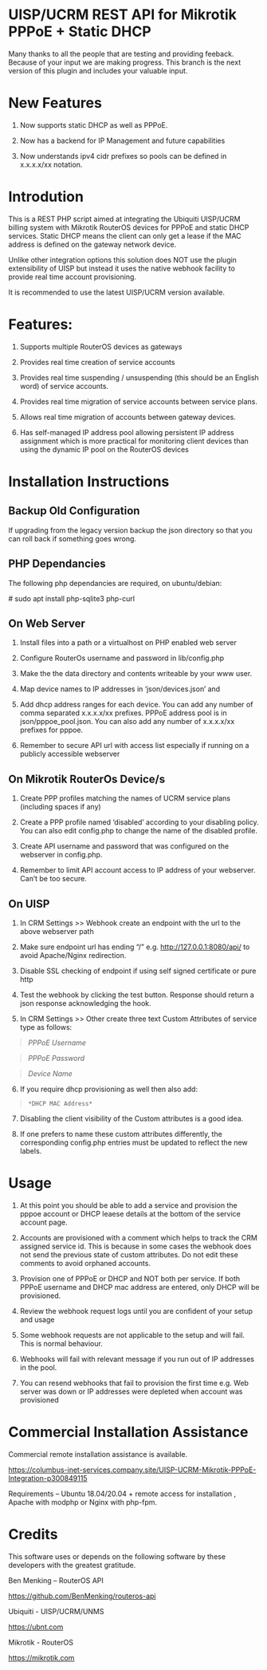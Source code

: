 # UISP/UCRM REST API for Mikrotik PPPoE + Static DHCP

Many thanks to all the people that are testing and providing feeback. Because
of your input we are making progress. This branch is the next version of this 
plugin and includes your valuable input.

# New Features

1. Now supports static DHCP as well as PPPoE.

2. Now has a backend for IP Management and future capabilities

3. Now understands ipv4 cidr prefixes so pools can be defined in x.x.x.x/xx notation.

# Introdution

This is a REST PHP script aimed at integrating the Ubiquiti UISP/UCRM billing
system with Mikrotik RouterOS devices for PPPoE and static DHCP services.
Static DHCP means the client can only get a lease if the MAC address is 
defined on the gateway network device.

Unlike other integration options this solution does NOT use the plugin 
extensibility of UISP but instead it uses the native webhook facility to provide 
real time account provisioning.

It is recommended to use the latest UISP/UCRM version available.

# Features:

1.  Supports multiple RouterOS devices as gateways

2.  Provides real time creation of service accounts

3.  Provides real time suspending / unsuspending (this should be an English
    word) of service accounts.

4.  Provides real time migration of service accounts between service plans.

5.  Allows real time migration of accounts between gateway devices.

6.  Has self-managed IP address pool allowing persistent IP address assignment
    which is more practical for monitoring client devices than using the dynamic
    IP pool on the RouterOS devices

# Installation Instructions

## Backup Old Configuration

If upgrading from the legacy version backup the json directory so that you can
roll back if something goes wrong.

## PHP Dependancies

The following php dependancies are required, on ubuntu/debian:

\# sudo apt install php-sqlite3 php-curl

## On Web Server

1.  Install files into a path or a virtualhost on PHP enabled web server

2.  Configure RouterOs username and password in lib/config.php

3.  Make the the data directory and contents writeable by your www user.

4.  Map device names to IP addresses in ‘json/devices.json’ and

5.  Add dhcp address ranges for each device. You can add any number of comma 
    separated x.x.x.x/xx prefixes. PPPoE address pool is in 
    json/pppoe_pool.json. You can also add any number of x.x.x.x/xx prefixes
    for pppoe.

6.  Remember to secure API url with access list especially if running on a
    publicly accessible webserver

## On Mikrotik RouterOs Device/s

1.  Create PPP profiles matching the names of UCRM service plans (including
    spaces if any)

2.  Create a PPP profile named ‘disabled’ according to your disabling policy. 
    You can also edit config.php to change the name of the disabled profile.

3.  Create API username and password that was configured on the webserver in
    config.php.

4.  Remember to limit API account access to IP address of your webserver. Can’t
    be too secure.

## On UISP

1.  In CRM Settings \>\> Webhook create an endpoint with the url to the above
    webserver path

2.  Make sure endpoint url has ending “/” e.g. http://127.0.0.1:8080/api/ to
    avoid Apache/Nginx redirection.

3.  Disable SSL checking of endpoint if using self signed certificate or pure
    http

4.  Test the webhook by clicking the test button. Response should return a json
    response acknowledging the hook.

5.  In CRM Settings \>\> Other create three text Custom Attributes of service
    type as follows:

>    *PPPoE Username*

>    *PPPoE Password*

>    *Device Name*

6.  If you require dhcp provisioning as well then also add:

>     *DHCP MAC Address*

7.  Disabling the client visibility of the Custom attributes is a good
    idea.

8.  If one prefers to name these custom attributes differently, the
    corresponding config.php entries must be updated to reflect the new labels.

# Usage

1.  At this point you should be able to add a service and provision the pppoe
    account or DHCP leaese details at the bottom of the service account page.

2.  Accounts are provisioned with a comment which helps to track the CRM
    assigned service id. This is because in some cases the webhook does not send the 
    previous state of custom attributes. Do not edit these comments to avoid 
    orphaned accounts.
    
3.  Provision one of PPPoE or DHCP and NOT both per service. If both PPPoE username 
    and DHCP mac address are entered, only DHCP will be provisioned.

4.  Review the webhook request logs until you are confident of your setup and
    usage

5.  Some webhook requests are not applicable to the setup and will fail. This 
    is normal behaviour.

6.  Webhooks will fail with relevant message if you run out of IP addresses in 
    the pool.

7.  You can resend webhooks that fail to provision the first time e.g. Web
    server was down or IP addresses were depleted when account was provisioned

# Commercial Installation Assistance

Commercial remote installation assistance is available.

<https://columbus-inet-services.company.site/UISP-UCRM-Mikrotik-PPPoE-Integration-p300849115>

Requirements – Ubuntu 18.04/20.04 + remote access for installation
, Apache with modphp or Nginx with php-fpm.

# Credits

This software uses or depends on the following software by these developers with
the greatest gratitude.

Ben Menking – RouterOS API

<https://github.com/BenMenking/routeros-api>

Ubiquiti - UISP/UCRM/UNMS

<https://ubnt.com>

Mikrotik - RouterOS

<https://mikrotik.com>
